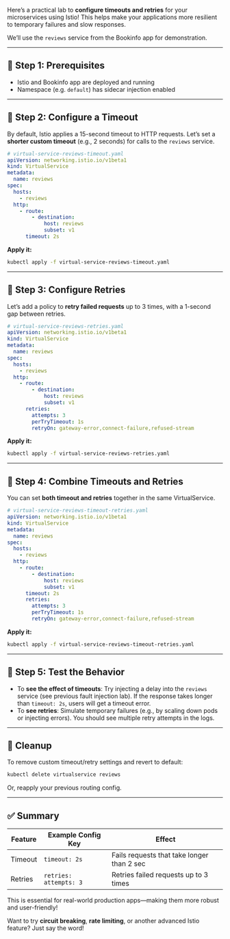 Here’s a practical lab to **configure timeouts and retries** for your microservices using Istio! This helps make your applications more resilient to temporary failures and slow responses.

We’ll use the `reviews` service from the Bookinfo app for demonstration.

---

## 🧪 Step 1: Prerequisites

* Istio and Bookinfo app are deployed and running
* Namespace (e.g. `default`) has sidecar injection enabled

---

## 🧪 Step 2: Configure a Timeout

By default, Istio applies a 15-second timeout to HTTP requests. Let’s set a **shorter custom timeout** (e.g., 2 seconds) for calls to the `reviews` service.

```yaml
# virtual-service-reviews-timeout.yaml
apiVersion: networking.istio.io/v1beta1
kind: VirtualService
metadata:
  name: reviews
spec:
  hosts:
    - reviews
  http:
    - route:
        - destination:
            host: reviews
            subset: v1
      timeout: 2s
```

**Apply it:**

```bash
kubectl apply -f virtual-service-reviews-timeout.yaml
```

---

## 🧪 Step 3: Configure Retries

Let’s add a policy to **retry failed requests** up to 3 times, with a 1-second gap between retries.

```yaml
# virtual-service-reviews-retries.yaml
apiVersion: networking.istio.io/v1beta1
kind: VirtualService
metadata:
  name: reviews
spec:
  hosts:
    - reviews
  http:
    - route:
        - destination:
            host: reviews
            subset: v1
      retries:
        attempts: 3
        perTryTimeout: 1s
        retryOn: gateway-error,connect-failure,refused-stream
```

**Apply it:**

```bash
kubectl apply -f virtual-service-reviews-retries.yaml
```

---

## 🧪 Step 4: Combine Timeouts and Retries

You can set **both timeout and retries** together in the same VirtualService.

```yaml
# virtual-service-reviews-timeout-retries.yaml
apiVersion: networking.istio.io/v1beta1
kind: VirtualService
metadata:
  name: reviews
spec:
  hosts:
    - reviews
  http:
    - route:
        - destination:
            host: reviews
            subset: v1
      timeout: 2s
      retries:
        attempts: 3
        perTryTimeout: 1s
        retryOn: gateway-error,connect-failure,refused-stream
```

**Apply it:**

```bash
kubectl apply -f virtual-service-reviews-timeout-retries.yaml
```

---

## 🧪 Step 5: Test the Behavior

* To **see the effect of timeouts**: Try injecting a delay into the `reviews` service (see previous fault injection lab). If the response takes longer than `timeout: 2s`, users will get a timeout error.
* To **see retries**: Simulate temporary failures (e.g., by scaling down pods or injecting errors). You should see multiple retry attempts in the logs.

---

## 🧹 Cleanup

To remove custom timeout/retry settings and revert to default:

```bash
kubectl delete virtualservice reviews
```

Or, reapply your previous routing config.

---

## ✅ Summary

| Feature | Example Config Key     | Effect                                     |
| ------- | ---------------------- | ------------------------------------------ |
| Timeout | `timeout: 2s`          | Fails requests that take longer than 2 sec |
| Retries | `retries: attempts: 3` | Retries failed requests up to 3 times      |

This is essential for real-world production apps—making them more robust and user-friendly!

Want to try **circuit breaking**, **rate limiting**, or another advanced Istio feature? Just say the word!

